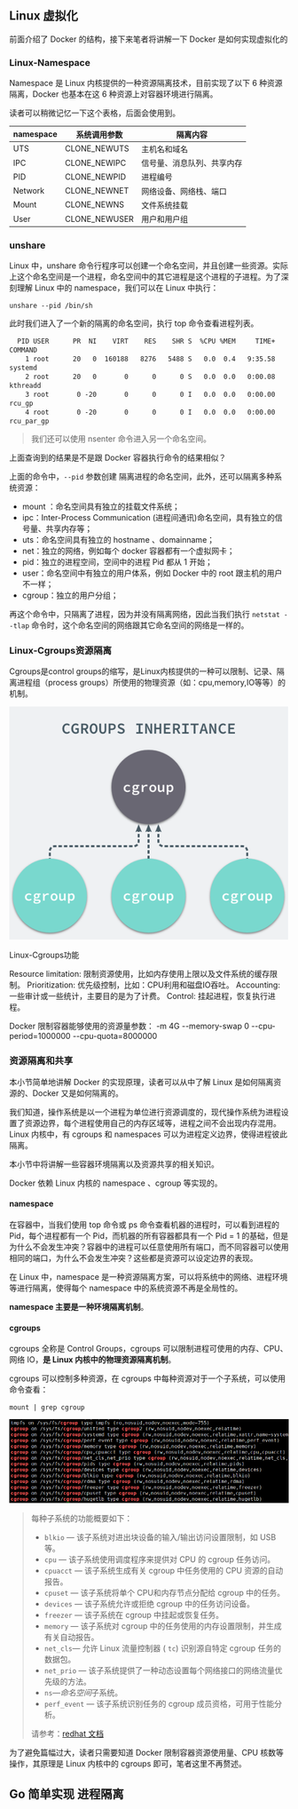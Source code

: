 

## Linux 虚拟化

前面介绍了 Docker 的结构，接下来笔者将讲解一下 Docker 是如何实现虚拟化的

### Linux-Namespace

Namespace 是 Linux 内核提供的一种资源隔离技术，目前实现了以下 6 种资源隔离，Docker 也基本在这 6 种资源上对容器环境进行隔离。

读者可以稍微记忆一下这个表格，后面会使用到。

| namespace | 系统调用参数  | 隔离内容                   |
| --------- | ------------- | -------------------------- |
| UTS       | CLONE_NEWUTS  | 主机名和域名               |
| IPC       | CLONE_NEWIPC  | 信号量、消息队列、共享内存 |
| PID       | CLONE_NEWPID  | 进程编号                   |
| Network   | CLONE_NEWNET  | 网络设备、网络栈、端口     |
| Mount     | CLONE_NEWNS   | 文件系统挂载               |
| User      | CLONE_NEWUSER | 用户和用户组               |



### unshare

Linux 中，unshare 命令行程序可以创建一个命名空间，并且创建一些资源。实际上这个命名空间是一个进程，命名空间中的其它进程是这个进程的子进程。为了深刻理解 Linux 中的 namespace，我们可以在 Linux 中执行：

```shell
unshare --pid /bin/sh  
```

此时我们进入了一个新的隔离的命名空间，执行 top 命令查看进程列表。

```
  PID USER      PR  NI    VIRT    RES    SHR S  %CPU %MEM     TIME+ COMMAND               
    1 root      20   0  160188   8276   5488 S   0.0  0.4   9:35.58 systemd               
    2 root      20   0       0      0      0 S   0.0  0.0   0:00.08 kthreadd             
    3 root       0 -20       0      0      0 I   0.0  0.0   0:00.00 rcu_gp               
    4 root       0 -20       0      0      0 I   0.0  0.0   0:00.00 rcu_par_gp          
```

> 我们还可以使用 nsenter 命令进入另一个命名空间。



上面查询到的结果是不是跟 Docker 容器执行命令的结果相似？

上面的命令中，`--pid` 参数创建 隔离进程的命名空间，此外，还可以隔离多种系统资源：

* mount ：命名空间具有独立的挂载文件系统；
* ipc：Inter-Process Communication (进程间通讯)命名空间，具有独立的信号量、共享内存等；
* uts：命名空间具有独立的 hostname 、domainname；
* net：独立的网络，例如每个 docker 容器都有一个虚拟网卡；
* pid：独立的进程空间，空间中的进程 Pid 都从 1 开始；
* user：命名空间中有独立的用户体系，例如 Docker 中的 root 跟主机的用户不一样；
* cgroup：独立的用户分组；

再这个命令中，只隔离了进程，因为并没有隔离网络，因此当我们执行 `netstat --tlap` 命令时，这个命名空间的网络跟其它命名空间的网络是一样的。



### Linux-Cgroups资源隔离

Cgroups是control groups的缩写，是Linux内核提供的一种可以限制、记录、隔离进程组（process groups）所使用的物理资源（如：cpu,memory,IO等等）的机制。

![docker_groups](./.images/docker_groups.jpg)

Linux-Cgroups功能

Resource limitation: 限制资源使用，比如内存使用上限以及文件系统的缓存限制。
Prioritization: 优先级控制，比如：CPU利用和磁盘IO吞吐。
Accounting: 一些审计或一些统计，主要目的是为了计费。
Control: 挂起进程，恢复执行进程。

Docker 限制容器能够使用的资源量参数：
-m 4G --memory-swap 0 --cpu-period=1000000 --cpu-quota=8000000 



### 资源隔离和共享

本小节简单地讲解 Docker 的实现原理，读者可以从中了解 Linux 是如何隔离资源的、Docker 又是如何隔离的。



我们知道，操作系统是以一个进程为单位进行资源调度的，现代操作系统为进程设置了资源边界，每个进程使用自己的内存区域等，进程之间不会出现内存混用。Linux 内核中，有 cgroups 和 namespaces 可以为进程定义边界，使得进程彼此隔离。

本小节中将讲解一些容器环境隔离以及资源共享的相关知识。

Docker 依赖 Linux 内核的 namespace 、cgroup 等实现的。

#### namespace

在容器中，当我们使用 top 命令或 ps 命令查看机器的进程时，可以看到进程的 Pid，每个进程都有一个 Pid，而机器的所有容器都具有一个 Pid = 1 的基础，但是为什么不会发生冲突？容器中的进程可以任意使用所有端口，而不同容器可以使用相同的端口，为什么不会发生冲突？这些都是资源可以设定边界的表现。

在 Linux 中，namespace 是一种资源隔离方案，可以将系统中的网络、进程环境等进行隔离，使得每个 namespace 中的系统资源不再是全局性的。



**namespace 主要是一种环境隔离机制**。



#### cgroups

cgroups 全称是 Control Groups，cgroups 可以限制进程可使用的内存、CPU、网络 IO，**是 Linux 内核中的物理资源隔离机制**。

cgroups 可以控制多种资源，在 cgroups 中每种资源对于一个子系统，可以使用命令查看：

```shell
mount | grep cgroup
```

![cgroups](./.images/cgroups.png)

>每种子系统的功能概要如下：
>
>- `blkio` — 该子系统对进出块设备的输入/输出访问设置限制，如 USB 等。
>- `cpu` — 该子系统使用调度程序来提供对 CPU 的 cgroup 任务访问。
>- `cpuacct` — 该子系统生成有关 cgroup 中任务使用的 CPU 资源的自动报告。
>- `cpuset` — 该子系统将单个 CPU和内存节点分配给 cgroup 中的任务。
>- `devices` — 该子系统允许或拒绝 cgroup 中的任务访问设备。
>- `freezer` — 该子系统在 cgroup 中挂起或恢复任务。
>- `memory` — 该子系统对 cgroup 中的任务使用的内存设置限制，并生成有关自动报告。
>- `net_cls`— 允许 Linux 流量控制器 ( `tc`) 识别源自特定 cgroup 任务的数据包。
>- `net_prio` — 该子系统提供了一种动态设置每个网络接口的网络流量优先级的方法。
>- `ns`—*命名空间*子系统。
>- `perf_event` — 该子系统识别任务的 cgroup 成员资格，可用于性能分析。
>
>请参考：[redhat 文档](https://access.redhat.com/documentation/en-us/red_hat_enterprise_linux/6/html/resource_management_guide/ch01)



为了避免篇幅过大，读者只需要知道 Docker 限制容器资源使用量、CPU 核数等操作，其原理是 Linux 内核中的 cgroups 即可，笔者这里不再赘述。





## Go 简单实现 进程隔离

